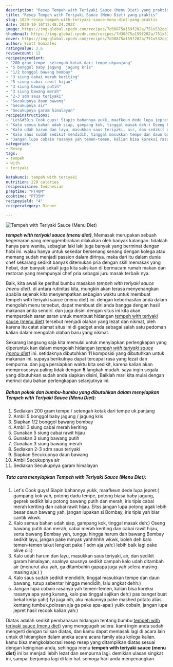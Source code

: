 ```yaml
---
description: "Resep Tempeh with Teriyaki Sauce (Menu Diet) yang praktis"
title: "Resep Tempeh with Teriyaki Sauce (Menu Diet) yang praktis"
slug: 1029-resep-tempeh-with-teriyaki-sauce-menu-diet-yang-praktis
date: 2020-10-16T12:48:24.292Z
image: https://img-global.cpcdn.com/recipes/7d30875a159f202a/751x532cq70/tempeh-with-teriyaki-sauce-menu-diet-foto-resep-utama.jpg
thumbnail: https://img-global.cpcdn.com/recipes/7d30875a159f202a/751x532cq70/tempeh-with-teriyaki-sauce-menu-diet-foto-resep-utama.jpg
cover: https://img-global.cpcdn.com/recipes/7d30875a159f202a/751x532cq70/tempeh-with-teriyaki-sauce-menu-diet-foto-resep-utama.jpg
author: Scott Gonzales
ratingvalue: 3.6
reviewcount: 12
recipeingredient:
- "200 gram tempe  setengah kotak dari tempe ukpanjang"
- "5 bonggol baby jagung  jagung kris"
- "1/2 bonggol bawang bombay"
- "3 siung cabai merah keriting"
- "5 siung cabai rawit hijau"
- "3 siung bawang putih"
- "3 siung bawang merah"
- "2-3 sdm saus teriyaki"
- "Secukupnya daun bawang"
- "Secukupnya air"
- "Secukupnya garam himalayan"
recipeinstructions:
- "Let&#39;s Cook guys! Siapin bahannya yukk, maafkeun dede lupa jepret:( gampang kok yah, potong dadu tempe, potong biasa baby jagung, geprek sedikit lalu potong bawang putih dan merah, iris tipis cabai merah keriting dan cabai rawit hijau. Eitss jangan lupa potong agak lebih besar daun bawang yah, jangan lupakan si Bombay, iris tipis yah biar cantik wkwk."
- "Kalo semua bahan udah siap, gampang kok, tinggal masak deh:) Oseng bawang putih dan merah, cabai merah keriting dan cabai rawit hijau, serta bawang Bombay yah, tunggu hingga harum dan bawang Bombay sedikit layu, jangan pake minyak yahhhhhh wkwk, boleh deh kalo temen-temen takut lengket pake 1 sdm aja yah:) lebih baik lagi pake olive oil:)"
- "Kalo udah harum dan layu, masukkan saus teriyaki, air, dan sedikit garam himalayan, soalnya sausnya sedikit campah kalo udah ditambah air (menurut aku yah, ga ditambahin gapapa juga yah selera masing-masing aja:) )"
- "Kalo saus sudah sedikit mendidih, tinggal masukkan tempe dan daun bawang, tutup sebentar hingga mendidih, lalu angkat dehh:)"
- "Jangan lupa cobain rasanya yah temen-temen, kalian bisa koreksi rasanya apa yang kurang, kalo pas tinggal sajikan deh:) pas banget buat bekal kerja yah:) fyi juga nih, aku makannya pake mashed potato alias kentang tumbuk,polosan aja ga pake apa-apa:) yukk cobain, jangan lupa jepret hasil recook kalian yah:)"
categories:
- Resep
tags:
- tempeh
- with
- teriyaki

katakunci: tempeh with teriyaki 
nutrition: 229 calories
recipecuisine: Indonesian
preptime: "PT40M"
cooktime: "PT35M"
recipeyield: "4"
recipecategory: Dinner

---
```



![Tempeh with Teriyaki Sauce (Menu Diet)](https://img-global.cpcdn.com/recipes/7d30875a159f202a/751x532cq70/tempeh-with-teriyaki-sauce-menu-diet-foto-resep-utama.jpg)

<b><i>tempeh with teriyaki sauce (menu diet)</i></b>, Memasak merupakan sebuah kegemaran yang menggembirakan dilakukan oleh banyak kalangan. tidaklah hanya para wanita, sebagian laki laki juga banyak yang berminat dengan hobi ini. walau hanya untuk sekedar bersenang senang dengan kolega atau memang sudah menjadi passion dalam dirinya. maka dari itu dalam dunia chef sekarang sedikit banyak ditemukan pria dengan skill memasak yang hebat, dan banyak sekali juga kita saksikan di bermacam rumah makan dan restoran yang mempunyai chef pria sebagai juru masak terbaik nya.

Baik, kita awali ke perihal bumbu masakan <i>tempeh with teriyaki sauce (menu diet)</i>. di antara rutinitas kita, mungkin akan terasa menyenangkan apabila sejenak kita menyempatkan sebagian waktu untuk membuat tempeh with teriyaki sauce (menu diet) ini. dengan keberhasilan anda dalam mengolah menu tersebut, dapat membuat diri anda bangga dengan hasil makanan anda sendiri. dan juga disini dengan situs ini kita akan memperoleh saran saran untuk membuat hidangan <u>tempeh with teriyaki sauce (menu diet)</u> tersebut menjadi olahan yang lezat dan nikmat, oleh karena itu catat alamat situs ini di gadget anda sebagai salah satu pedoman kalian dalam mengolah olahan baru yang nikmat.




Sekarang langsung saja kita memulai untuk menyiapkan perlengkapan yang diperuntuk kan dalam mengolah hidangan <u><i>tempeh with teriyaki sauce (menu diet)</i></u> ini. setidaknya dibutuhkan <b>11</b> komposisi yang dibutuhkan untuk makanan ini. supaya berikutnya dapat tercapai rasa yang lezat dan sempurna. dan juga persiapkan waktu kita sedikit, karena kalian akan memprosesnya paling tidak dengan <b>5</b> langkah mudah. saya ingin segala yang dibutuhkan sudah anda siapkan disini, Baiklah mari kita mulai dengan merinci dulu bahan perlengkapan selanjutnya ini.

<!--inarticleads1-->

##### Bahan pokok dan bumbu-bumbu yang dibutuhkan dalam menyiapkan Tempeh with Teriyaki Sauce (Menu Diet):

1. Sediakan 200 gram tempe / setengah kotak dari tempe uk.panjang
1. Ambil 5 bonggol baby jagung / jagung kris
1. Siapkan 1/2 bonggol bawang bombay
1. Ambil 3 siung cabai merah keriting
1. Gunakan 5 siung cabai rawit hijau
1. Gunakan 3 siung bawang putih
1. Gunakan 3 siung bawang merah
1. Sediakan 2-3 sdm saus teriyaki
1. Siapkan Secukupnya daun bawang
1. Ambil Secukupnya air
1. Sediakan Secukupnya garam himalayan




<!--inarticleads2-->

##### Tata cara menyiapkan Tempeh with Teriyaki Sauce (Menu Diet):

1. Let&#39;s Cook guys! Siapin bahannya yukk, maafkeun dede lupa jepret:( gampang kok yah, potong dadu tempe, potong biasa baby jagung, geprek sedikit lalu potong bawang putih dan merah, iris tipis cabai merah keriting dan cabai rawit hijau. Eitss jangan lupa potong agak lebih besar daun bawang yah, jangan lupakan si Bombay, iris tipis yah biar cantik wkwk.
1. Kalo semua bahan udah siap, gampang kok, tinggal masak deh:) Oseng bawang putih dan merah, cabai merah keriting dan cabai rawit hijau, serta bawang Bombay yah, tunggu hingga harum dan bawang Bombay sedikit layu, jangan pake minyak yahhhhhh wkwk, boleh deh kalo temen-temen takut lengket pake 1 sdm aja yah:) lebih baik lagi pake olive oil:)
1. Kalo udah harum dan layu, masukkan saus teriyaki, air, dan sedikit garam himalayan, soalnya sausnya sedikit campah kalo udah ditambah air (menurut aku yah, ga ditambahin gapapa juga yah selera masing-masing aja:) )
1. Kalo saus sudah sedikit mendidih, tinggal masukkan tempe dan daun bawang, tutup sebentar hingga mendidih, lalu angkat dehh:)
1. Jangan lupa cobain rasanya yah temen-temen, kalian bisa koreksi rasanya apa yang kurang, kalo pas tinggal sajikan deh:) pas banget buat bekal kerja yah:) fyi juga nih, aku makannya pake mashed potato alias kentang tumbuk,polosan aja ga pake apa-apa:) yukk cobain, jangan lupa jepret hasil recook kalian yah:)




Diatas adalah sedikit pembahasan hidangan tentang bumbu <u>tempeh with teriyaki sauce (menu diet)</u> yang menggugah selera. kami ingin anda sudah mengerti dengan tulisan diatas, dan kamu dapat memasak lagi di acara lain untuk di hidangkan dalam aneka acara acara family atau kolega kalian. kamu bisa mengkolaborasi resep resep yang ditampilkan diatas sesuai dengan keinginan anda, sehingga menu <b>tempeh with teriyaki sauce (menu diet)</b> ini bs menjadi lebih lezat dan sempurna lagi. demikian ulasan singkat ini, sampai berjumpa lagi di lain hal. semoga hari anda menyenangkan.
